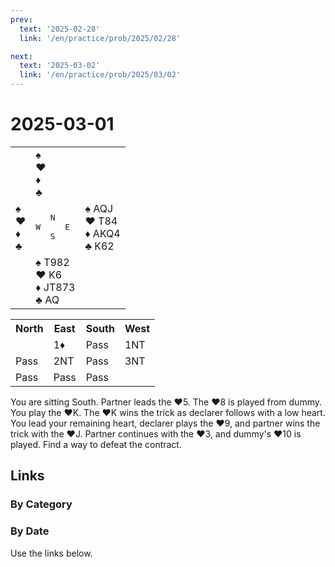 ```yaml
---
prev:
  text: '2025-02-28'
  link: '/en/practice/prob/2025/02/28'

next:
  text: '2025-03-02'
  link: '/en/practice/prob/2025/03/02'
---
```


# 2025-03-01

<table class="deal">
	<tr>
		<td></td>
		<td>♠ <br>♥ <br>♦ <br>♣ </td>
		<td></td>
	</tr>
	<tr>
		<td>♠ <br>♥ <br>♦ <br>♣ </td>
		<td><pre>   N<br>W     E<br>   S</pre></td>
		<td>♠ AQJ<br>♥ T84<br>♦ AKQ4<br>♣ K62</td>
	</tr>
	<tr>
		<td></td>
		<td>♠ T982<br>♥ K6<br>♦ JT873<br>♣ AQ</td>
		<td></td>
	</tr>
</table>

<table class="auction">
	<tr>
		<th>North</th>
		<th>East</th>
		<th>South</th>
		<th>West</th>
	</tr>
	<tr>
		<td></td>
		<td>1♦</td>
		<td>Pass</td>
		<td>1NT</td>
	</tr>
	<tr>
		<td>Pass</td>
		<td>2NT</td>
		<td>Pass</td>
		<td>3NT</td>
	</tr>
	<tr>
		<td>Pass</td>
		<td>Pass</td>
		<td>Pass</td>
		<td></td>
	</tr>
</table>

You are sitting South. Partner leads the ♥5. The ♥8 is played from dummy. You play the ♥K. The ♥K wins the trick as declarer follows with a low heart. You lead your remaining heart, declarer plays the ♥9, and partner wins the trick with the ♥J. Partner continues with the ♥3, and dummy's ♥10 is played. Find a way to defeat the contract.

## Links

[<Badge type="tip" text="Check Solution"/>](/en/learning/prob/2025/03/01)

### By Category

[<Badge type="tip" text="<--"/>](/en/practice/prob/2025/02/25)
[<Badge type="tip" text="Calendar"/>](/en/practice/calendar/2025/03)
[<Badge type="tip" text="-->"/>](/en/practice/prob/2025/03/04)

### By Date

Use the links below.